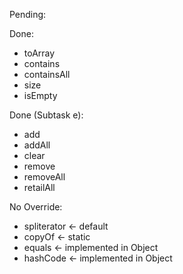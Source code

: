 Pending:

Done:
- toArray
- contains
- containsAll
- size
- isEmpty

Done (Subtask e):
- add
- addAll
- clear
- remove
- removeAll
- retailAll

No Override:
- spliterator <- default
- copyOf <- static
- equals <- implemented in Object
- hashCode <- implemented in Object
